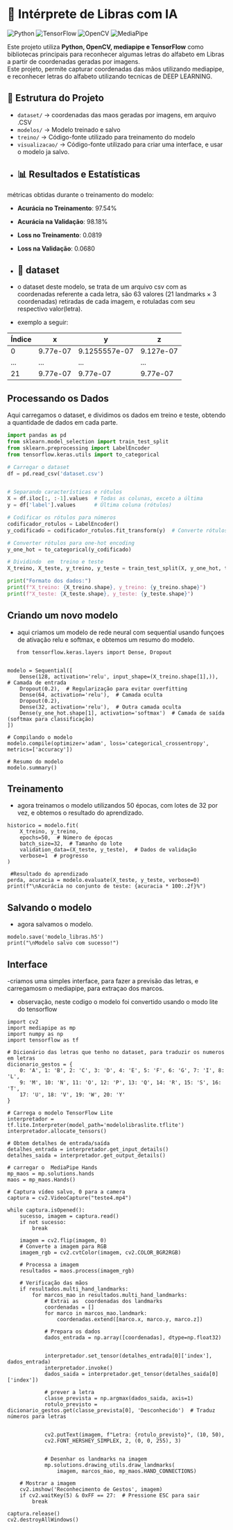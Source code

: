 # 🤖 Intérprete de Libras com IA 

![Python](https://img.shields.io/badge/Python-3.9-blue)
![TensorFlow](https://img.shields.io/badge/TensorFlow-2.x-orange)
![OpenCV](https://img.shields.io/badge/OpenCV-4.x-green)
![MediaPipe](https://img.shields.io/badge/MediaPipe-0.9.3-red)

Este projeto utiliza **Python, OpenCV, mediapipe e TensorFlow** como bibliotecas principais para reconhecer algumas letras do  alfabeto em Libras a partir de coordenadas geradas por imagens.  
Este projeto, permite capturar coordenadas das mãos utilizando mediapipe, e reconhecer letras do alfabeto utilizando tecnicas de DEEP LEARNING.

## 📂 Estrutura do Projeto
- `dataset/` → coordenadas das maos geradas por imagens, em arquivo .CSV 
- `modelos/` → Modelo treinado e salvo
- `treino/` → Código-fonte utilizado para treinamento do modelo
- `visualizacao/` → Código-fonte utilizado para criar uma interface, e usar o modelo ja salvo.
- ## 📊 Resultados e Estatísticas

métricas obtidas durante o treinamento do modelo:

- **Acurácia no Treinamento**: 97.54%
- **Acurácia na Validação**: 98.18%
- **Loss no Treinamento**: 0.0819
- **Loss na Validação**: 0.0680

- ## 🎲 dataset
- o dataset deste modelo, se trata de um arquivo csv com as coordenadas  referente a cada letra, são 63 valores (21 landmarks × 3 coordenadas) retiradas de cada imagem, e rotuladas com seu respectivo  valor(letra).
- exemplo a seguir:

| Índice | x           | y             | z          |
|--------|------------|---------------|------------|
| 0      | 9.77e-07   | 9.1255557e-07 | 9.127e-07  |
| ...    | ...        | ...           | ...        |
| 21     | 9.77e-07   | 9.77e-07      | 9.77e-07   |


## Processando os Dados  

Aqui carregamos o dataset, e dividimos os dados em  treino e teste, obtendo a quantidade de dados em cada parte.

```python
import pandas as pd
from sklearn.model_selection import train_test_split
from sklearn.preprocessing import LabelEncoder
from tensorflow.keras.utils import to_categorical

# Carregar o dataset
df = pd.read_csv('dataset.csv')


# Separando características e rótulos
X = df.iloc[:, :-1].values  # Todas as colunas, exceto a última
y = df['label'].values      # Última coluna (rótulos)

# Codificar os rótulos para números
codificador_rotulos = LabelEncoder()
y_codificado = codificador_rotulos.fit_transform(y)  # Converte rótulos para números (ex: 'A' -> 0, 'B' -> 1)

# Converter rótulos para one-hot encoding
y_one_hot = to_categorical(y_codificado)

# Dividindo  em  treino e teste
X_treino, X_teste, y_treino, y_teste = train_test_split(X, y_one_hot, test_size=0.2, random_state=42)

print("Formato dos dados:")
print(f"X_treino: {X_treino.shape}, y_treino: {y_treino.shape}")
print(f"X_teste: {X_teste.shape}, y_teste: {y_teste.shape}")
```

## Criando um novo modelo
- aqui criamos um modelo de rede neural com sequential usando funçoes de ativação relu e softmax, e obtemos um resumo do modelo.
```from tensorflow.keras.models import Sequential
   from tensorflow.keras.layers import Dense, Dropout


modelo = Sequential([
    Dense(128, activation='relu', input_shape=(X_treino.shape[1],)),  # Camada de entrada
    Dropout(0.2),  # Regularização para evitar overfitting
    Dense(64, activation='relu'),  # Camada oculta
    Dropout(0.2),
    Dense(32, activation='relu'),  # Outra camada oculta
    Dense(y_one_hot.shape[1], activation='softmax')  # Camada de saída (softmax para classificação)
])

# Compilando o modelo
modelo.compile(optimizer='adam', loss='categorical_crossentropy', metrics=['accuracy'])

# Resumo do modelo
modelo.summary()
```
## Treinamento
- agora treinamos o modelo utilizandos 50 épocas, com lotes de 32 por vez, e obtemos o resultado  do aprendizado.
```
historico = modelo.fit(
    X_treino, y_treino,
    epochs=50,  # Número de épocas
    batch_size=32,  # Tamanho do lote
    validation_data=(X_teste, y_teste),  # Dados de validação
    verbose=1  # progresso
)

 #Resultado do aprendizado
perda, acuracia = modelo.evaluate(X_teste, y_teste, verbose=0)
print(f"\nAcurácia no conjunto de teste: {acuracia * 100:.2f}%")
```

## Salvando o modelo 
- agora salvamos o modelo. 
```
modelo.save('modelo_libras.h5')
print("\nModelo salvo com sucesso!")
```

## Interface
-criamos uma simples interface, para fazer a previsão das letras, e carregamosm o mediapipe, para extraçao dos marcos.
- observação, neste codigo o modelo foi convertido usando o modo lite do tensorflow

```
import cv2
import mediapipe as mp
import numpy as np
import tensorflow as tf

# Dicionário das letras que tenho no dataset, para traduzir os numeros em letras
dicionario_gestos = {
    0: 'A', 1: 'B', 2: 'C', 3: 'D', 4: 'E', 5: 'F', 6: 'G', 7: 'I', 8: 'L',
    9: 'M', 10: 'N', 11: 'O', 12: 'P', 13: 'Q', 14: 'R', 15: 'S', 16: 'T',
    17: 'U', 18: 'V', 19: 'W', 20: 'Y'
}

# Carrega o modelo TensorFlow Lite
interpretador = tf.lite.Interpreter(model_path='modelolibraslite.tflite')
interpretador.allocate_tensors()

# Obtem detalhes de entrada/saída
detalhes_entrada = interpretador.get_input_details()
detalhes_saida = interpretador.get_output_details()

# carregar o  MediaPipe Hands
mp_maos = mp.solutions.hands
maos = mp_maos.Hands()

# Captura vídeo salvo, 0 para a camera 
captura = cv2.VideoCapture("teste4.mp4")

while captura.isOpened():
    sucesso, imagem = captura.read()
    if not sucesso:
        break

    imagem = cv2.flip(imagem, 0)
    # Converte a imagem para RGB
    imagem_rgb = cv2.cvtColor(imagem, cv2.COLOR_BGR2RGB)
    
    # Processa a imagem 
    resultados = maos.process(imagem_rgb)

    # Verificação das mãos 
    if resultados.multi_hand_landmarks:
        for marcos_mao in resultados.multi_hand_landmarks:
            # Extrai as  coordenadas dos landmarks
            coordenadas = []
            for marco in marcos_mao.landmark:
                coordenadas.extend([marco.x, marco.y, marco.z])
            
            # Prepara os dados
            dados_entrada = np.array([coordenadas], dtype=np.float32)
            
        
            interpretador.set_tensor(detalhes_entrada[0]['index'], dados_entrada)
            interpretador.invoke()
            dados_saida = interpretador.get_tensor(detalhes_saida[0]['index'])
            
            # prever a letra
            classe_prevista = np.argmax(dados_saida, axis=1)
            rotulo_previsto = dicionario_gestos.get(classe_prevista[0], 'Desconhecido')  # Traduz números para letras
            
          
            cv2.putText(imagem, f"Letra: {rotulo_previsto}", (10, 50),
            cv2.FONT_HERSHEY_SIMPLEX, 2, (0, 0, 255), 3)  


            # Desenhar os landmarks na imagem
            mp.solutions.drawing_utils.draw_landmarks(
                imagem, marcos_mao, mp_maos.HAND_CONNECTIONS)

    # Mostrar a imagem
    cv2.imshow('Reconhecimento de Gestos', imagem)
    if cv2.waitKey(5) & 0xFF == 27:  # Pressione ESC para sair
        break

captura.release()
cv2.destroyAllWindows()
```












